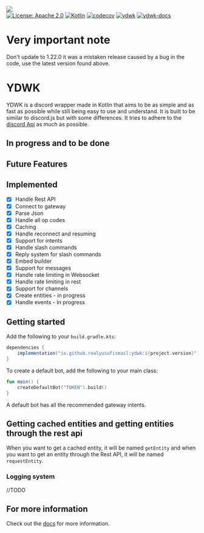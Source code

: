 ![](https://github.com/YDWK/YDWK/blob/master/ydwk-s.png)
<br>
[![License: Apache 2.0](https://img.shields.io/badge/License-Apache%202.0-blue.svg)](https://opensource.org/licenses/Apache-2.0)
[![Kotlin](https://img.shields.io/badge/kotlin-1.8.10-blue.svg?logo=kotlin)](http://kotlinlang.org)
[![codecov](https://codecov.io/gh/YDWK/YDWK/branch/master/graph/badge.svg?token=LKIA8T6N6J)](https://codecov.io/gh/YDWK/YDWK)
[![ydwk](https://img.shields.io/badge/YDWK--Version-v1.4.5-blue)](https://github.com/YDWK/YDWK/releases/tag/v1.4.5)
[![ydwk-docs](https://img.shields.io/badge/YDWK-Docs-blue.svg)](https://www.ydwk.org)


# Very important note
Don't update to 1.22.0 it was a mistaken release caused by a bug in the code, use the latest version found above.

# YDWK

YDWK is a discord wrapper made in Kotlin that aims to be as simple and as fast as possible while still being easy to use and understand. It is built to be similar to discord.js but with some differences. It tries to adhere to the [discord Api](https://discord.com/developers/docs/intro) as much as possible.

## In progress and to be done

## Future Features

## Implemented

- [x] Handle Rest API
- [x] Connect to gateway
- [x] Parse Json
- [x] Handle all op codes
- [x] Caching
- [x] Handle reconnect and resuming
- [x] Support for intents
- [x] Handle slash commands
- [x] Reply system for slash commands
- [x] Embed builder
- [x] Support for messages
- [x] Handle rate limiting in Websocket
- [x] Handle rate limiting in rest
- [x] Support for channels
- [x] Create entities - in progress
- [x] Handle events - In progress

## Getting started

Add the following to your `build.gradle.kts`:

```gradle
dependencies {
    implementation("io.github.realyusufismail:ydwk:${project.version}")
}
```

To create a default bot, add the following to your main class:

```kotlin
fun main() {
    createDefaultBot("TOKEN").build()
}
```

A default bot has all the recommended gateway intents.

## Getting cached entities and getting entities through the rest api

When you want to get a cached entity, it will be named `getEntity` and when you want to get an entity through the Rest
API, it will be named `requestEntity`.

### Logging system

//TODO

## For more information

Check out the [docs](https://www.ydwk.org/) for more information.
